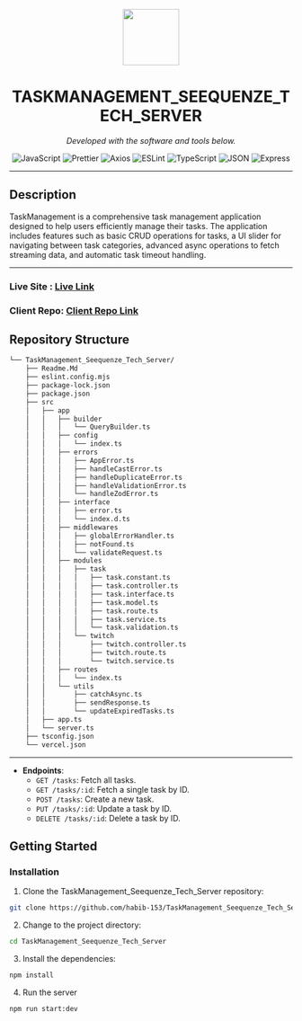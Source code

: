 <p align="center">
  <img src="https://cdn-icons-png.flaticon.com/512/6295/6295417.png" width="100" />
</p>

<p align="center">
    <h1 align="center">TASKMANAGEMENT_SEEQUENZE_TECH_SERVER</h1>
</p>

<p align="center">
		<em>Developed with the software and tools below.</em>
</p>
<p align="center">
	<img src="https://img.shields.io/badge/JavaScript-F7DF1E.svg?style=flat&logo=JavaScript&logoColor=black" alt="JavaScript">
	<img src="https://img.shields.io/badge/Prettier-F7B93E.svg?style=flat&logo=Prettier&logoColor=black" alt="Prettier">
	<img src="https://img.shields.io/badge/Axios-5A29E4.svg?style=flat&logo=Axios&logoColor=white" alt="Axios">
	<img src="https://img.shields.io/badge/ESLint-4B32C3.svg?style=flat&logo=ESLint&logoColor=white" alt="ESLint">
	<img src="https://img.shields.io/badge/TypeScript-3178C6.svg?style=flat&logo=TypeScript&logoColor=white" alt="TypeScript">
	<img src="https://img.shields.io/badge/JSON-000000.svg?style=flat&logo=JSON&logoColor=white" alt="JSON">
	<img src="https://img.shields.io/badge/Express-000000.svg?style=flat&logo=Express&logoColor=white" alt="Express">
</p>
<hr>

## Description

TaskManagement is a comprehensive task management application designed to help users efficiently manage their tasks. The application includes features such as basic CRUD operations for tasks, a UI slider for navigating between task categories, advanced async operations to fetch streaming data, and automatic task timeout handling.

---

### Live Site : [Live Link](https://task-management-seequenze-tech-client.vercel.app/)

### Client Repo: [Client Repo Link](https://github.com/habib-153/TaskManagement_Seequenze_Tech_Client.git)

##  Repository Structure

```sh
└── TaskManagement_Seequenze_Tech_Server/
    ├── Readme.Md
    ├── eslint.config.mjs
    ├── package-lock.json
    ├── package.json
    ├── src
    │   ├── app
    │   │   ├── builder
    │   │   │   └── QueryBuilder.ts
    │   │   ├── config
    │   │   │   └── index.ts
    │   │   ├── errors
    │   │   │   ├── AppError.ts
    │   │   │   ├── handleCastError.ts
    │   │   │   ├── handleDuplicateError.ts
    │   │   │   ├── handleValidationError.ts
    │   │   │   └── handleZodError.ts
    │   │   ├── interface
    │   │   │   ├── error.ts
    │   │   │   └── index.d.ts
    │   │   ├── middlewares
    │   │   │   ├── globalErrorHandler.ts
    │   │   │   ├── notFound.ts
    │   │   │   └── validateRequest.ts
    │   │   ├── modules
    │   │   │   ├── task
    │   │   │   │   ├── task.constant.ts
    │   │   │   │   ├── task.controller.ts
    │   │   │   │   ├── task.interface.ts
    │   │   │   │   ├── task.model.ts
    │   │   │   │   ├── task.route.ts
    │   │   │   │   ├── task.service.ts
    │   │   │   │   └── task.validation.ts
    │   │   │   └── twitch
    │   │   │       ├── twitch.controller.ts
    │   │   │       ├── twitch.route.ts
    │   │   │       └── twitch.service.ts
    │   │   ├── routes
    │   │   │   └── index.ts
    │   │   └── utils
    │   │       ├── catchAsync.ts
    │   │       ├── sendResponse.ts
    │   │       └── updateExpiredTasks.ts
    │   ├── app.ts
    │   └── server.ts
    ├── tsconfig.json
    └── vercel.json
```
---

- **Endpoints**:
  - `GET /tasks`: Fetch all tasks.
  - `GET /tasks/:id`: Fetch a single task by ID.
  - `POST /tasks`: Create a new task.
  - `PUT /tasks/:id`: Update a task by ID.
  - `DELETE /tasks/:id`: Delete a task by ID.

##  Getting Started

###  Installation

1. Clone the TaskManagement_Seequenze_Tech_Server repository:

```sh
git clone https://github.com/habib-153/TaskManagement_Seequenze_Tech_Server.git
```

2. Change to the project directory:

```sh
cd TaskManagement_Seequenze_Tech_Server
```

3. Install the dependencies:

```sh
npm install
```

4. Run the server

```sh
npm run start:dev
```
